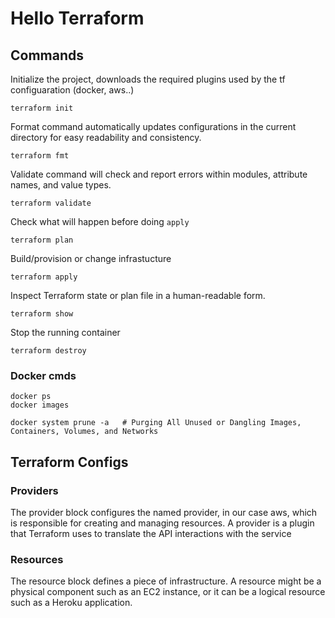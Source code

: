 # Hello Terraform

## Commands
Initialize the project, downloads the required plugins used by the tf configuaration (docker, aws..)
```
terraform init
```

Format command automatically updates configurations in the current directory for easy readability and consistency.
```
terraform fmt
```

Validate command will check and report errors within modules, attribute names, and value types.
```
terraform validate
```

Check what will happen before doing `apply`
```
terraform plan
```

Build/provision or change infrastucture
```
terraform apply
```


Inspect Terraform state or plan file in a human-readable form.
```
terraform show
```

Stop the running container
```
terraform destroy
```

### Docker cmds
```
docker ps
docker images

docker system prune -a   # Purging All Unused or Dangling Images, Containers, Volumes, and Networks
```

## Terraform Configs
### Providers
The provider block configures the named provider, in our case aws, which is responsible for creating and managing resources. A provider is a plugin that Terraform uses to translate the API interactions with the service

### Resources
The resource block defines a piece of infrastructure. A resource might be a physical component such as an EC2 instance, or it can be a logical resource such as a Heroku application.